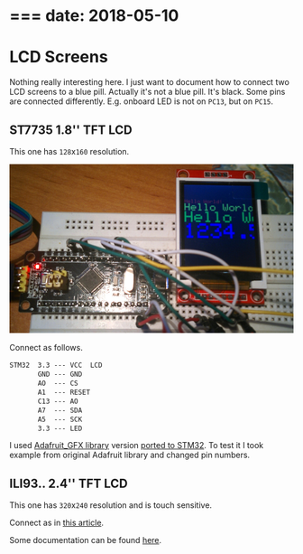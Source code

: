 ===
date: 2018-05-10
===
# LCD Screens

Nothing really interesting here. I just want to document how to connect two
LCD screens to a blue pill. Actually it's not a blue pill. It's black.
Some pins are connected differently. E.g. onboard LED is not on `PC13`,
but on `PC15`.

## ST7735 1.8'' TFT LCD

This one has `128`x`160` resolution.

![1.8'' LCD](007-1.jpg)

Connect as follows.

```
STM32  3.3 --- VCC  LCD
       GND --- GND
       AO  --- CS
       A1  --- RESET
       C13 --- AO
       A7  --- SDA
       A5  --- SCK
       3.3 --- LED
```

I used [Adafruit_GFX library](https://github.com/adafruit/Adafruit-GFX-Library)
version [ported to STM32](https://github.com/rogerclarkmelbourne/Arduino_STM32/tree/master/STM32F1/libraries/Adafruit_GFX_AS).
To test it I took example from original Adafruit library and changed pin numbers.

## ILI93.. 2.4'' TFT LCD

This one has `320`x`240` resolution and is touch sensitive.

Connect as in [this article](https://www.instructables.com/id/Fast-Portable-and-Affordable-Oscilloscope-and-Indu/).

Some documentation can be found [here](http://misc.ws/2013/11/08/touch-screen-shield-for-arduino-uno/).
